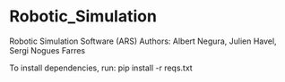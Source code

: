 # Robotic_Simulation
Robotic Simulation Software (ARS)
Authors: Albert Negura, Julien Havel, Sergi Nogues Farres

To install dependencies, run: pip install -r reqs.txt
